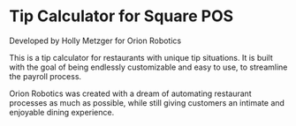 # Tip Calculator for Square POS
Developed by Holly Metzger for Orion Robotics

This is a tip calculator for restaurants with unique tip situations. It is built with the goal of being endlessly customizable and easy to use, to streamline the payroll process.

Orion Robotics was created with a dream of automating restaurant processes as much as possible, while still giving customers an intimate and enjoyable dining experience.
